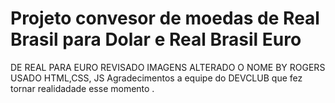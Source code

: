 # Projeto convesor de moedas de Real Brasil para Dolar e Real Brasil Euro 
DE REAL PARA EURO
REVISADO IMAGENS 
ALTERADO O NOME BY ROGERS 
USADO HTML,CSS, JS 
Agradecimentos a equipe do DEVCLUB que fez tornar realidadade esse momento . 
